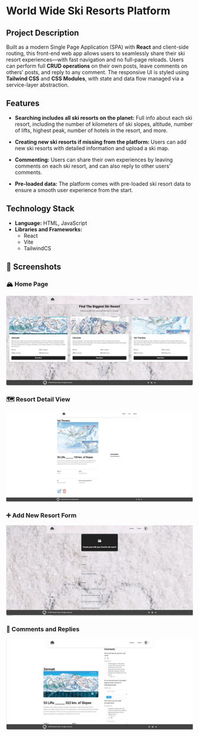 # World Wide Ski Resorts Platform

## Project Description

Built as a modern Single Page Application (SPA) with **React** and client-side routing, this front-end web app allows users to seamlessly share their ski resort experiences—with fast navigation and no full-page reloads. Users can perform full **CRUD operations** on their own posts, leave comments on others' posts, and reply to any comment. The responsive UI is styled using **Tailwind CSS** and **CSS Modules**, with state and data flow managed via a service-layer abstraction.

## Features

* **Searching includes all ski resorts on the planet:** Full info about each ski resort, including the number of kilometers of ski slopes, altitude, number of lifts, highest peak, number of hotels in the resort, and more.

* **Creating new ski resorts if missing from the platform:** Users can add new ski resorts with detailed information and upload a ski map.

* **Commenting:** Users can share their own experiences by leaving comments on each ski resort, and can also reply to other users' comments.

* **Pre-loaded data:** The platform comes with pre-loaded ski resort data to ensure a smooth user experience from the start.


## Technology Stack

- **Language:** HTML, JavaScript
- **Libraries and Frameworks:**
  -  React
  -  Vite
  -  TailwindCS 

## 📸 Screenshots

### 🏔️ Home Page  
![Home Page](./screenshots/home-page.JPG)

### 🗺️ Resort Detail View  
![Resort Detail](./screenshots/details.JPG)

### ➕ Add New Resort Form  
![Add Resort](./screenshots/create.JPG)

### 💬 Comments and Replies  
![Comments Section](./screenshots/comm.JPG)
